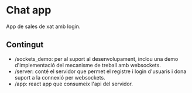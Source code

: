 # Chat app

App de sales de xat amb login.

## Contingut

- /sockets_demo: per al suport al desenvolupament, inclou una demo d'implementació del mecanisme de treball amb websockets.
- /server: conté el servidor que permet el registre i login d'usuaris i dona suport a la connexió per websockets.
- /app: react app que consumeix l'api del servidor.


